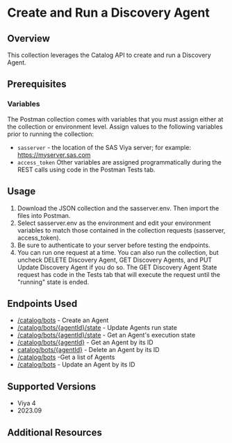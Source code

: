 # Create and Run a Discovery Agent
## Overview
This collection leverages the Catalog API to create and run a Discovery Agent.

## Prerequisites

### Variables
The Postman collection comes with variables that you must assign either at the collection or environment level. Assign values to the following variables prior to running the collection:
- `sasserver` - the location of the SAS Viya server; for example: https://myserver.sas.com
- `access_token`
Other variables are assigned programmatically during the REST calls using code in the Postman Tests tab.

## Usage
1. Download the JSON collection and the sasserver.env. Then import the files into Postman.
2. Select sasserver.env as the environment and edit your environment variables to match those contained in the collection requests (sasserver, access_token).
3. Be sure to authenticate to your server before testing the endpoints.
4. You can run one request at a time. You can also run the collection, but uncheck DELETE Discovery Agent, GET Discovery Agents, and PUT Update Discovery Agent if you do so.  The GET Discovery Agent State request has code in the Tests tab that will execute the request until the "running" state is ended.

 ## Endpoints Used
- [/catalog/bots](https://sas-devportal-prod.azurewebsites.net/restApis/internal/catalog-v1/createAgent) - Create an Agent
- [/catalog/bots/{agentId}/state](https://sas-devportal-prod.azurewebsites.net/restApis/internal/catalog-v1/updateAgentRunState) - Update Agents run state
- [/catalog/bots/{agentId}/state](https://sas-devportal-prod.azurewebsites.net/restApis/internal/catalog-v1/getAgentRunState) - Get an Agent's execution state
- [/catalog/bots/{agentId}](https://sas-devportal-prod.azurewebsites.net/restApis/internal/catalog-v1/getAgent) - Get an Agent by its ID
- [catalog/bots/{agentId}](https://sas-devportal-prod.azurewebsites.net/restApis/internal/catalog-v1/deleteAgent) - Delete an Agent by its ID
- [/catalog/bots](https://sas-devportal-prod.azurewebsites.net/restApis/internal/catalog-v1/getAgents) -Get a list of Agents
- [/catalog/bots](https://sas-devportal-prod.azurewebsites.net/restApis/internal/catalog-v1/updateAgent) - Update an Agent by its ID

## Supported Versions
- Viya 4
- 2023.09
## Additional Resources
